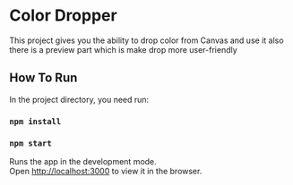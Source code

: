 # Color Dropper

This project gives you the ability to drop color from Canvas and use it also there is a preview part which is make drop more user-friendly

## How To Run

In the project directory, you need run:

### `npm install`

### `npm start`

Runs the app in the development mode.\
Open [http://localhost:3000](http://localhost:3000) to view it in the browser.

